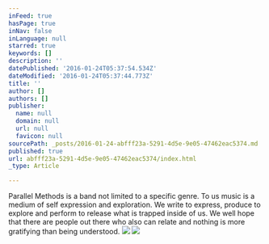 ```yaml
---
inFeed: true
hasPage: true
inNav: false
inLanguage: null
starred: true
keywords: []
description: ''
datePublished: '2016-01-24T05:37:54.534Z'
dateModified: '2016-01-24T05:37:44.773Z'
title: ''
author: []
authors: []
publisher:
  name: null
  domain: null
  url: null
  favicon: null
sourcePath: _posts/2016-01-24-abfff23a-5291-4d5e-9e05-47462eac5374.md
published: true
url: abfff23a-5291-4d5e-9e05-47462eac5374/index.html
_type: Article

---
```

Parallel Methods is a band not limited to a specific genre. To us music is a medium of self expression and exploration. We write to express, produce to explore and perform to release what is trapped inside of us. We well hope that there are people out there who also can relate and nothing is more gratifying than being understood.
![](https://the-grid-user-content.s3-us-west-2.amazonaws.com/7c16f04c-ff27-4abb-b6c9-63e2eb5091d6.jpg)
![](https://the-grid-user-content.s3-us-west-2.amazonaws.com/c2ee75cc-b364-47ca-bc82-e0e625e6809e.jpg)